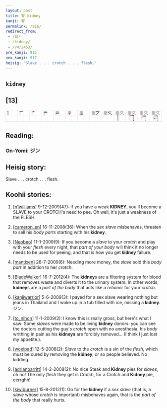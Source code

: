 ```yaml
---
layout: post
title: 腎 kidney
kanji: 腎
permalink: /916/
redirect_from:
 - /腎/
 - /kidney/
 - /v4/2453/
pre_kanji: 915
nex_kanji: 917
heisig: "Slave . . . crotch . . . flesh."
---
```


## `kidney`

## [13]

<div class="stroke"><img src="../images/E8858E.png" /></div>

## Reading:

### On-Yomi: ジン

## Heisig story:

Slave . . . crotch . . . flesh.

## Koohii stories:

1) [<a href="http://kanji.koohii.com/profile/n1williams">n1williams</a>] 9-12-2009(47): If you have a weak<strong> KIDNEY</strong>, you&#039;ll become a SLAVE to your CROTCH&#039;s need to pee. Oh well, it&#039;s just a weakness of the FLESH.

2) [<a href="http://kanji.koohii.com/profile/cameron_en">cameron_en</a>] 16-11-2008(36): When the <em>sex slave</em> misbehaves, threaten to sell his <em>body parts</em> starting with his<strong> kidney</strong>.

3) [<a href="http://kanji.koohii.com/profile/Neobeo">Neobeo</a>] 11-1-2009(9): If you become a <em>slave</em> to your <em>crotch</em> and play with your <em>flesh</em> every night, that <em>part of your body</em> will think it no longer needs to be used for peeing, and that is how you get<strong> kidney</strong> failure.

4) [<a href="http://kanji.koohii.com/profile/mantixen">mantixen</a>] 26-7-2009(6): Needing more money, the <em>slave</em> sold this <em>body part</em> in addition to her <em>crotch</em>.

5) [<a href="http://kanji.koohii.com/profile/BladeWalker">BladeWalker</a>] 16-7-2012(4): The<strong> kidney</strong>s are a filtering system for blood that removes waste and diverts it to the urinary system. In other words,<strong> kidney</strong>s are a <em>part of the body</em> that acts like a <em>retainer</em> for your <em>crotch</em>.

6) [<a href="http://kanji.koohii.com/profile/kanjiwarrior">kanjiwarrior</a>] 5-6-2009(3): I payed for a sex slave wearing nothing but jeans in Thailand and I woke up in a tub filled with ice, missing a<strong> kidney</strong>. ジン.

7) [<a href="http://kanji.koohii.com/profile/to_nihon">to_nihon</a>] 11-1-2009(2): I know this is really gross, but here&#039;s what I saw: Some <em>slaves</em> were made to be living <strong>kidney</strong> donors: you can see the doctors cutting the guy&#039;s <em>crotch</em> open with no anesthesia, his <em>body</em> writhing in pain as his <strong>kidneys</strong> are forcibly removed... (I think I just lost my appetite.).

8) [<a href="http://kanji.koohii.com/profile/woelpad">woelpad</a>] 12-5-2008(2): <em>Slave</em> to the <em>crotch</em> is a sin of the <em>flesh</em>, which must be cured by removing the <strong>kidney</strong>, or so people believed. No kidding.

9) [<a href="http://kanji.koohii.com/profile/adrianbarritt">adrianbarritt</a>] 14-2-2008(2): No nice Steak and<strong> Kidney</strong> pies for <em>slaves</em>, oh no! The only <em>flesh</em> they get is <em>Crotch</em>, for a Crotch and<strong> Kidney</strong> pie, eerrghh!

10) [<a href="http://kanji.koohii.com/profile/kiwiburner">kiwiburner</a>] 15-8-2012(1): Go for the<strong> kidney</strong> if a <em>sex slave</em> (that is, a <em>slave</em> whose <em>crotch</em> is important) misbehaves again, that is the <em>part of the body</em> that really hurts.
